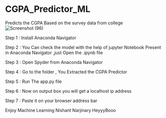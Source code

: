 # CGPA_Predictor_ML
Predicts the CGPA Based on the survey data from college
![Screenshot (96)](https://github.com/HeyyyBooo/CGPA_Predictor_ML/assets/154744741/36e862cc-be1a-4e89-8904-f10db529c5e6)


Step 1 : Install Anaconda Navigator


Step 2 : You Can check the model with the help of jupyter Notebook Present in Anaconda Navigator ,just Open the .ipynb file


Step 3 : Open Spyder from Anaconda Navigator 


Step 4 : Go to the folder , You Extracted the CGPA Predictor


Step 5 : Run The app.py file


Step 6 : Now on output box you will get a localhost ip address


Step 7 : Paste it on your browser address bar

Enjoy Machine Learning 
Nishant Narjinary
HeyyyBooo
